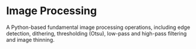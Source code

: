 # Image Processing  
A Python-based fundamental image processing operations, including edge detection, dithering, thresholding (Otsu), low-pass and high-pass filtering and image thinning.
